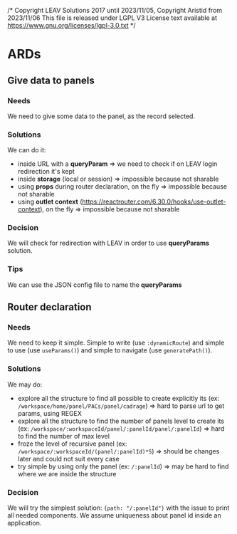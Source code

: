 /*
Copyright LEAV Solutions 2017 until 2023/11/05, Copyright Aristid from 2023/11/06
This file is released under LGPL V3
License text available at https://www.gnu.org/licenses/lgpl-3.0.txt
*/
# ARDs

## Give data to panels

### Needs

We need to give some data to the panel, as the record selected.

### Solutions

We can do it:

* inside URL with a **queryParam** => we need to check if on LEAV login redirection it's kept
* inside **storage** (local or session) => impossible because not sharable
* using **props** during router declaration, on the fly => impossible because not sharable
* using **outlet context** (https://reactrouter.com/6.30.0/hooks/use-outlet-context), on the fly => impossible because
  not sharable

### Decision

We will check for redirection with LEAV in order to use **queryParams** solution.

### Tips

We can use the JSON config file to name the **queryParams**

## Router declaration

### Needs

We need to keep it simple. Simple to write (use `:dynamicRoute`) and simple to use (use `useParams()`) and simple to
navigate (use `generatePath()`).

### Solutions

We may do:

* explore all the structure to find all possible to create explicitly its (ex:
  `/workspace/home/panel/PACs/panel/cadrage`) => hard to parse url to get params, using REGEX
* explore all the structure to find the number of panels level to create its (ex:
  `/workspace/:workspaceId/panel/:panelId/panel/:panelId`) => hard to find the number of max level
* froze the level of recursive panel (ex: `/workspace/:workspaceId/(panel/:panelId)*5`) => should be changes later and
  could not suit every case
* try simple by using only the panel (ex: `/:panelId`) => may be hard to find where we are inside the structure

### Decision

We will try the simplest solution: `{path: "/:panelId"}` with the issue to print all needed components. We assume
uniqueness about panel id inside an application.
